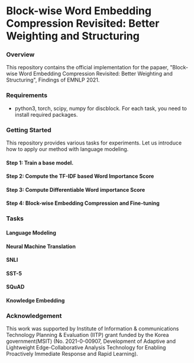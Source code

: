 # Block-wise Word Embedding Compression Revisited: Better Weighting and Structuring

### Overview
This repository contains the official implementation for the papaer, "Block-wise Word Embedding Compression Revisited: Better Weighting and Structuring", Findings of EMNLP 2021.

### Requirements
* python3, torch, scipy, numpy for discblock. For each task, you need to install required packages.

### Getting Started
This repository provides various tasks for experiments.
Let us introduce how to apply our method with language modeling.

#### Step 1: Train a base model.

#### Step 2: Compute the TF-IDF based Word Importance Score

#### Step 3: Compute Differentiable Word importance Score

#### Step 4: Block-wise Embedding Compression and Fine-tuning

### Tasks

#### Language Modeling

#### Neural Machine Translation

#### SNLI

#### SST-5

#### SQuAD

#### Knowledge Embedding

### Acknowledgement
This work was supported by Institute of Information & communications Technology Planning & Evaluation (IITP) grant funded by the Korea government(MSIT) (No. 2021-0-00907, Development of Adaptive and Lightweight Edge-Collaborative Analysis Technology for Enabling Proactively Immediate Response and Rapid Learning).
